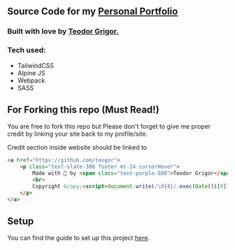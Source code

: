 ## Source Code for my [Personal Portfolio](https://teogor.github.io)

### Built with love by <a href="https://github.com/teogor">Teodor Grigor.</a>

### Tech used:
- TailwindCSS
- Alpine JS
- Webpack
- SASS

## For Forking this repo (Must Read!)

You are free to fork this repo but Please don't forget to give me proper credit by linking your site back to my profile/site.

Credit section inside website should be linked to 

```html
<a href="https://github.com/teogor">
    <p class="text-slate-300 footer mt-24 cursorHover">
        Made with 💜 by <span class="text-purple-500">Teodor Grigor</span>
        <br>
        Copyright &copy;<script>document.write(/\d{4}/.exec(Date())[0])</script> All rights reserved
    </p>
</a>
```

## Setup

You can find the guide to set up this project [here](https://gist.github.com/teogor/19ad0e3bb2cf62a48ed05051e215ffe0).
